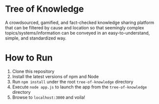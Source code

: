 # Tree of Knowledge

A crowdsourced, gamified, and fact-checked knowledge sharing platform that can
be filtered by cause and location so that seemingly
complex topics/systems/information can be conveyed in an easy-to-understand,
simple, and standardized way.

# How to Run

1. Clone this repository
1. Install the latest versions of npm and Node
1. Run `npm install` under the root `tree-of-knowledge` directory
1. Execute `node app.js` to launch the app from the `tree-of-knowledge` directory
1. Browse to `localhost:3000` and voila!

